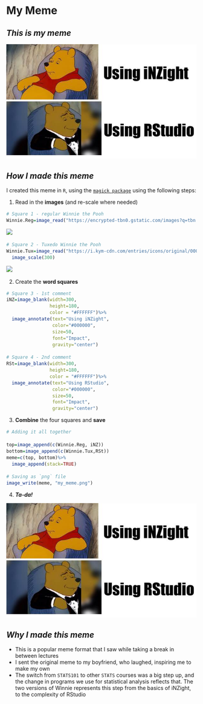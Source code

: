 # My Meme

## *This is my meme*
![](my_meme.png)


## *How I made this meme*
I created this meme in `R`, using the [`magick package`](https://cran.r-project.org/web/packages/magick/vignettes/intro.html) using the following steps:
1. Read in the **images** (and re-scale where needed)
```r
# Square 1 - regular Winnie the Pooh
Winnie.Reg=image_read("https://encrypted-tbn0.gstatic.com/images?q=tbn:ANd9GcR2I24KGTXqQF0nKLyB-7O0JKKVBZkzPqp5r77rbW8xoflclrA0A_bmBNrswCtLsi5hOGY&usqp=CAU")
```
![](https://encrypted-tbn0.gstatic.com/images?q=tbn:ANd9GcR2I24KGTXqQF0nKLyB-7O0JKKVBZkzPqp5r77rbW8xoflclrA0A_bmBNrswCtLsi5hOGY&usqp=CAU)
```r
# Square 2 - Tuxedo Winnie the Pooh
Winnie.Tux=image_read("https://i.kym-cdn.com/entries/icons/original/000/029/060/cover3.jpg")%>%
  image_scale(300)
```
![](https://i.kym-cdn.com/entries/icons/original/000/029/060/cover3.jpg)

2. Create the **word squares**
```r
# Square 3 - 1st comment
iNZ=image_blank(width=300,
                height=180,
                color = "#FFFFFF")%>%
  image_annotate(text="Using iNZight",
                 color="#000000",
                 size=50,
                 font="Impact",
                 gravity="center")

# Square 4 - 2nd comment
RSt=image_blank(width=300,
                height=180,
                color = "#FFFFFF")%>%
  image_annotate(text="Using RStudio",
                 color="#000000",
                 size=50,
                 font="Impact",
                 gravity="center")
```
3. **Combine** the four squares and **save**
```r
# Adding it all together

top=image_append(c(Winnie.Reg, iNZ))
bottom=image_append(c(Winnie.Tux,RSt))
meme=c(top, bottom)%>%
  image_append(stack=TRUE)

# Saving as `png` file
image_write(meme, "my_meme.png")
```
4. ***Ta-da!***

![](my_meme.png)

## *Why I made this meme*
- This is a popular meme format that I saw while taking a break in between lectures
- I sent the original meme to my boyfriend, who laughed, inspiring me to make my own
- The switch from `STATS101` to other `STATS` courses was a big step up, and the change in programs we use for statistical analysis reflects that. The two versions of Winnie represents this step from the basics of iNZight, to the complexity of RStudio
